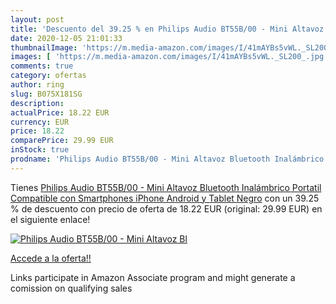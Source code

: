 ```yaml
---
layout: post
title: 'Descuento del 39.25 % en Philips Audio BT55B/00 - Mini Altavoz Bl'
date: 2020-12-05 21:01:33
thumbnailImage: 'https://m.media-amazon.com/images/I/41mAYBs5vWL._SL200_.jpg'
images: [ 'https://m.media-amazon.com/images/I/41mAYBs5vWL._SL200_.jpg' ]
comments: true
category: ofertas
author: ring
slug: B075X181SG
description:
actualPrice: 18.22 EUR
currency: EUR
price: 18.22
comparePrice: 29.99 EUR
inStock: true
prodname: 'Philips Audio BT55B/00 - Mini Altavoz Bluetooth Inalámbrico Portatil  Compatible con Smartphones  iPhone  Android y Tablet  Negro'
---
```


Tienes [Philips Audio BT55B/00 - Mini Altavoz Bluetooth Inalámbrico Portatil  Compatible con Smartphones  iPhone  Android y Tablet  Negro](https://www.amazon.es/dp/B075X181SG/?tag=tolees-21) con un 39.25 % de descuento con precio de oferta de 18.22 EUR (original: 29.99 EUR) en el siguiente enlace!

[![Philips Audio BT55B/00 - Mini Altavoz Bl](https://m.media-amazon.com/images/I/41mAYBs5vWL._SL200_.jpg)](https://www.amazon.es/dp/B075X181SG/?tag=tolees-21)

[Accede a la oferta!!](https://www.amazon.es/dp/B075X181SG/?tag=tolees-21)

Links participate in Amazon Associate program and might generate a comission on qualifying sales


